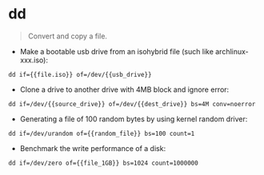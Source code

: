 # dd

> Convert and copy a file.

- Make a bootable usb drive from an isohybrid file (such like archlinux-xxx.iso):

`dd if={{file.iso}} of=/dev/{{usb_drive}}`

- Clone a drive to another drive with 4MB block and ignore error:

`dd if=/dev/{{source_drive}} of=/dev/{{dest_drive}} bs=4M conv=noerror`

- Generating a file of 100 random bytes by using kernel random driver:

`dd if=/dev/urandom of={{random_file}} bs=100 count=1`

- Benchmark the write performance of a disk:

`dd if=/dev/zero of={{file_1GB}} bs=1024 count=1000000`
